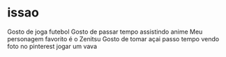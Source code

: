 # issao
Gosto de joga futebol
Gosto de passar tempo assistindo anime
Meu personagem favorito é o Zenitsu
Gosto de tomar açai
passo tempo vendo foto no pinterest
jogar um vava
